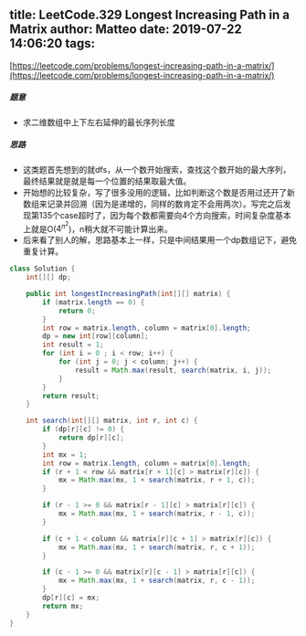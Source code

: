 title: LeetCode.329 Longest Increasing Path in a Matrix
author: Matteo
date: 2019-07-22 14:06:20
tags:
---
[https://leetcode.com/problems/longest-increasing-path-in-a-matrix/](https://leetcode.com/problems/longest-increasing-path-in-a-matrix/)
##### 题意
* 求二维数组中上下左右延伸的最长序列长度
##### 思路
* 这类题首先想到的就dfs，从一个数开始搜索，查找这个数开始的最大序列，最终结果就是就是每一个位置的结果取最大值。
* 开始想的比较复杂，写了很多没用的逻辑，比如判断这个数是否用过还开了新数组来记录并回溯（因为是递增的，同样的数肯定不会用两次）。写完之后发现第135个case超时了，因为每个数都需要向4个方向搜索，时间复杂度基本上就是O($4^{n^2}$)，n稍大就不可能计算出来。
* 后来看了别人的解，思路基本上一样，只是中间结果用一个dp数组记下，避免重复计算。
```java
class Solution {
    int[][] dp;

    public int longestIncreasingPath(int[][] matrix) {
        if (matrix.length == 0) {
            return 0;
        }
        int row = matrix.length, column = matrix[0].length;
        dp = new int[row][column];
        int result = 1;
        for (int i = 0 ; i < row; i++) {
            for (int j = 0; j < column; j++) {
                result = Math.max(result, search(matrix, i, j));
            }
        }
        return result;
    }

    int search(int[][] matrix, int r, int c) {
        if (dp[r][c] != 0) {
            return dp[r][c];
        }
        int mx = 1;
        int row = matrix.length, column = matrix[0].length;
        if (r + 1 < row && matrix[r + 1][c] > matrix[r][c]) {
            mx = Math.max(mx, 1 + search(matrix, r + 1, c));
        }

        if (r - 1 >= 0 && matrix[r - 1][c] > matrix[r][c]) {
            mx = Math.max(mx, 1 + search(matrix, r - 1, c));
        }

        if (c + 1 < column && matrix[r][c + 1] > matrix[r][c]) {
            mx = Math.max(mx, 1 + search(matrix, r, c + 1));
        }

        if (c - 1 >= 0 && matrix[r][c - 1] > matrix[r][c]) {
            mx = Math.max(mx, 1 + search(matrix, r, c - 1));
        }
        dp[r][c] = mx;
        return mx;
    }
}
```